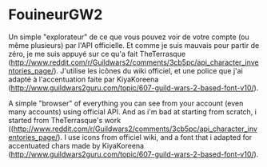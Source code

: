 # FouineurGW2
Un simple "explorateur" de ce que vous pouvez voir de votre compte (ou même plusieurs) par l'API officielle.
Et comme je suis mauvais pour partir de zéro, je me suis appuyé sur ce qu'a fait TheTerrasque (http://www.reddit.com/r/Guildwars2/comments/3cb5pc/api_character_inventories_page/).
J'utilise les icônes du wiki officiel, et une police que j'ai adapté à l'accentuation faite par KiyaKoreena (http://www.guildwars2guru.com/topic/607-guild-wars-2-based-font-v10/).


A simple "browser" of everything you can see from your account (even many accounts) using official API.
And as i'm bad at starting from scratch, i started from TheTerrasque's work ((http://www.reddit.com/r/Guildwars2/comments/3cb5pc/api_character_inventories_page/).
I use icons from officiel wiki, and a font that i adapted for accentuated chars made by KiyaKoreena (http://www.guildwars2guru.com/topic/607-guild-wars-2-based-font-v10/).
